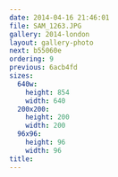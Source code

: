 ```yaml
---
date: 2014-04-16 21:46:01
file: SAM_1263.JPG
gallery: 2014-london
layout: gallery-photo
next: b55060e
ordering: 9
previous: 6acb4fd
sizes:
  640w:
    height: 854
    width: 640
  200x200:
    height: 200
    width: 200
  96x96:
    height: 96
    width: 96
title: 
---
```

